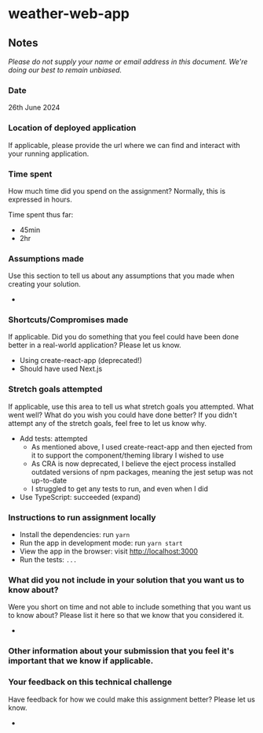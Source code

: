 # weather-web-app

## Notes

_Please do not supply your name or email address in this document. We're doing our best to remain unbiased._

### Date

26th June 2024

### Location of deployed application

If applicable, please provide the url where we can find and interact with your running application.

### Time spent

How much time did you spend on the assignment? Normally, this is expressed in hours.

Time spent thus far:

- 45min
- 2hr

### Assumptions made

Use this section to tell us about any assumptions that you made when creating your solution.

-

### Shortcuts/Compromises made

If applicable. Did you do something that you feel could have been done better in a real-world application? Please let us know.

- Using create-react-app (deprecated!)
- Should have used Next.js

### Stretch goals attempted

If applicable, use this area to tell us what stretch goals you attempted. What went well? What do you wish you could have done better? If you didn't attempt any of the stretch goals, feel free to let us know why.

- Add tests: attempted
  - As mentioned above, I used create-react-app and then ejected from it to support the component/theming library I wished to use
  - As CRA is now deprecated, I believe the eject process installed outdated versions of npm packages, meaning the jest setup was not up-to-date
  - I struggled to get any tests to run, and even when I did
- Use TypeScript: succeeded (expand)

### Instructions to run assignment locally

- Install the dependencies: run `yarn`
- Run the app in development mode: run `yarn start`
- View the app in the browser: visit [http://localhost:3000](http://localhost:3000)
- Run the tests: `...`

### What did you not include in your solution that you want us to know about?

Were you short on time and not able to include something that you want us to know about? Please list it here so that we know that you considered it.

-

### Other information about your submission that you feel it's important that we know if applicable.

### Your feedback on this technical challenge

Have feedback for how we could make this assignment better? Please let us know.

-
